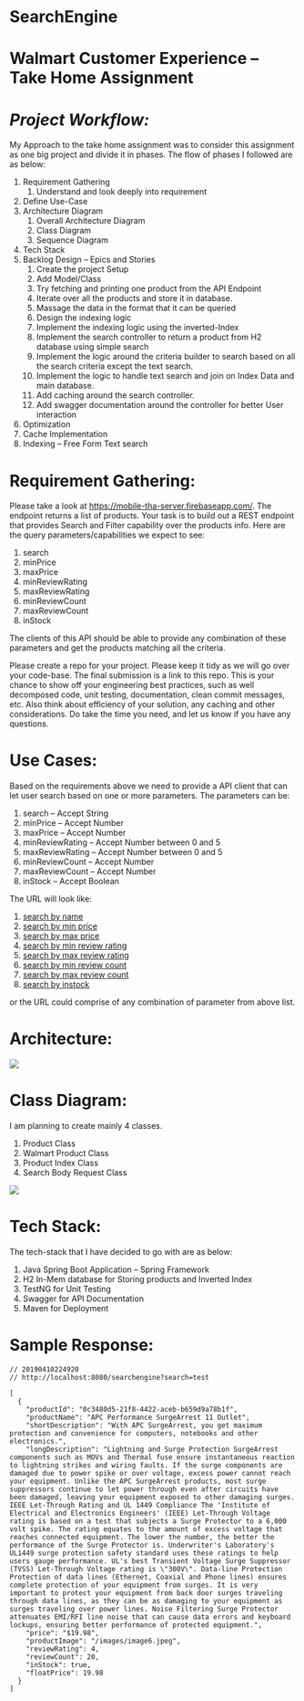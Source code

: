 # SearchEngine

# Walmart Customer Experience – Take Home Assignment

# _Project Workflow:_

My Approach to the take home assignment was to consider this assignment as one big project and divide it in phases. The flow of phases I followed are as below:

1. Requirement Gathering
    1. Understand and look deeply into requirement
2. Define Use-Case
3. Architecture Diagram
    1. Overall Architecture Diagram
    2. Class Diagram
    3. Sequence Diagram
4. Tech Stack
5. Backlog Design – Epics and Stories
    1. Create the project Setup
    2. Add Model/Class
    3. Try fetching and printing one product from the API Endpoint
    4. Iterate over all the products and store it in database.
    5. Massage the data in the format that it can be queried
    6. Design the indexing logic
    7. Implement the indexing logic using the inverted-Index
    8. Implement the search controller to return a product from H2 database using simple search
    9. Implement the logic around the criteria builder to search based on all the search criteria except the text search.
    10. Implement the logic to handle text search and join on Index Data and main database.
    11. Add caching around the search controller.
    12. Add swagger documentation around the controller for better User interaction
6. Optimization
  1. Cache Implementation
  2. Indexing – Free Form Text search

# Requirement Gathering:

Please take a look at https://mobile-tha-server.firebaseapp.com/. The endpoint returns a list of products. Your task is to build out a REST endpoint that provides Search and Filter capability over the products info. Here are the query parameters/capabilities we expect to see:

1. search
2. minPrice
3. maxPrice
4. minReviewRating
5. maxReviewRating
6. minReviewCount
7. maxReviewCount
8. inStock

The clients of this API should be able to provide any combination of these parameters and get the products matching all the criteria.

Please create a repo for your project. Please keep it tidy as we will go over your code-base. The final submission is a link to this repo. This is your chance to show off your engineering best practices, such as well decomposed code, unit testing, documentation, clean commit messages, etc. Also think about efficiency of your solution, any caching and other considerations. Do take the time you need, and let us know if you have any questions.















# Use Cases:



Based on the requirements above we need to provide a API client that can let user search based on one or more parameters. The parameters can be:

1. search – Accept String
2. minPrice – Accept Number
3. maxPrice – Accept Number
4. minReviewRating – Accept Number between 0 and 5
5. maxReviewRating – Accept Number between 0 and 5
6. minReviewCount – Accept Number
7. maxReviewCount – Accept Number
8. inStock – Accept Boolean





The URL will look like:

1. [search by name](http://localhost:8080/searchengine?search=%7bvalue1%7d)
2. [search by min price](http://localhost:8080/searchengine?minPrice=%7bvalue1%7d)
3. [search by max price](http://localhost:8080/searchengine?maxPrice=%7bvalue1%7d)
4. [search by min review rating](http://localhost:8080/searchengine?minReviewRating=%7bvalue1%7d)
5. [search by max review rating](http://localhost:8080/searchengine?maxReviewRating=%7bvalue1%7d)
6. [search by min review count](http://localhost:8080/searchengine?minReviewCount=%7bvalue1%7d)
7. [search by max review count](http://localhost:8080/searchengine?maxReviewCount=%7bvalue1%7d)
8. [search by instock](http://localhost:8080/searchengine?inStock=%7bvalue1%7d)



or the URL could comprise of any combination of parameter from above list.











# Architecture:



 ![](https://github.com/bansalfx/SearchEngine/blob/master/Archtitecture%20Diagram.png)

# Class Diagram:

I am planning to create mainly 4 classes.

1. Product Class
2. Walmart Product Class
3. Product Index Class
4. Search Body Request Class

 ![](https://github.com/bansalfx/SearchEngine/blob/master/Class%20Diagram.png)
# Tech Stack:

The tech-stack that I have decided to go with are as below:

1. Java Spring Boot Application – Spring Framework
2. H2 In-Mem database for Storing products and Inverted Index
3. TestNG for Unit Testing
4. Swagger for API Documentation
5. Maven for Deployment



# Sample Response:

```
// 20190410224920
// http://localhost:8080/searchengine?search=test

[
  {
    "productId": "0c3480d5-21f8-4422-aceb-b659d9a78b1f",
    "productName": "APC Performance SurgeArrest 11 Outlet",
    "shortDescription": "With APC SurgeArrest, you get maximum protection and convenience for computers, notebooks and other electronics.",
    "longDescription": "Lightning and Surge Protection SurgeArrest components such as MOVs and Thermal fuse ensure instantaneous reaction to lightning strikes and wiring faults. If the surge components are damaged due to power spike or over voltage, excess power cannot reach your equipment. Unlike the APC SurgeArrest products, most surge suppressors continue to let power through even after circuits have been damaged, leaving your equipment exposed to other damaging surges. IEEE Let-Through Rating and UL 1449 Compliance The 'Institute of Electrical and Electronics Engineers' (IEEE) Let-Through Voltage rating is based on a test that subjects a Surge Protector to a 6,000 volt spike. The rating equates to the amount of excess voltage that reaches connected equipment. The lower the number, the better the performance of the Surge Protector is. Underwriter's Laboratory's UL1449 surge protection safety standard uses these ratings to help users gauge performance. UL's best Transient Voltage Surge Suppressor (TVSS) Let-Through Voltage rating is \"300V\". Data-line Protection Protection of data lines (Ethernet, Coaxial and Phone lines) ensures complete protection of your equipment from surges. It is very important to protect your equipment from back door surges traveling through data lines, as they can be as damaging to your equipment as surges traveling over power lines. Noise Filtering Surge Protector attenuates EMI/RFI line noise that can cause data errors and keyboard lockups, ensuring better performance of protected equipment.",
    "price": "$19.98",
    "productImage": "/images/image6.jpeg",
    "reviewRating": 4,
    "reviewCount": 20,
    "inStock": true,
    "floatPrice": 19.98
  }
]
```
